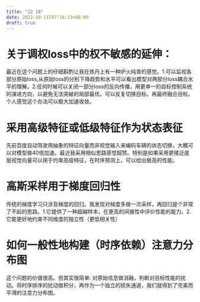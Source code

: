 ```yaml
---
title: "22 10"
date: 2022-10-11T07:16:13+08:00
draft: true
---
```


# 关于调权loss中的权不敏感的延伸：
   最近在这个问题上的仔细斟酌让我在炼丹上有一种炉火纯青的感觉。1.可以监视各部分原始loss,从原始loss的分别下降趋势和水平可以看出模型对两部分loss耦合水平的理解。2.任何时候可以关闭一部分loss的反向传播，用更单一的目标控制系统的演进方向，以避免无法突破的局部最优。可以反复切换目标。再最终融合目标。个人感觉这个办法可以极大加速收敛。

# 采用高级特征或低级特征作为状态表征
   先前百度自动驾驶用抽象的特征向量而非视觉输入来编码车辆的状态切换，大概可以对模型做40倍加速。最近我采用相似思路感觉超赞。特别是如果采用更接近底层视觉向量可以用于约束高级特征，在时序预测上，可以给出极高的性能。

# 高斯采样用于梯度回归性
   传统的梯度学习只涉及梯度的回归。我发现对梯度多做一次采样，再回归是个非常了不起的思路。1.它提供了一种超越样本，在更高的间接性中评价性能的能力。2.它能更好地约束不同维度的独立性（更低相关性）

# 如何一般性地构建（时序依赖）注意力分布图
   这个问题的价值很高。但其实很简单: 对原始信息做消融，判断对目标性能的扰动。将时序排序的扰动做积分，再作为一个独立的损失通道，我们就得到了完美而平滑的注意力分布图。